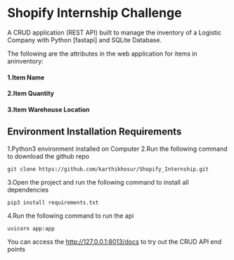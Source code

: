 # Shopify Internship Challenge
A  CRUD application (REST API) built to manage the inventory of a Logistic Company with Python [fastapi] and SQLite Database. 

The following are the attributes in the web application for items in aninventory:
#### 1.Item Name
#### 2.Item Quantity
#### 3.Item Warehouse Location

## Environment Installation Requirements 

1.Python3 environment installed on Computer
2.Run the following command to download the github repo 

```
git clone https://github.com/karthikhosur/Shopify_Internship.git
```

3.Open the project and run the following command to install all dependencies

```
pip3 install requirements.txt
```

4.Run the following command to run the api

```
uvicorn app:app 
```

You can access the http://127.0.0.1:8013/docs to try out the CRUD API end points 

